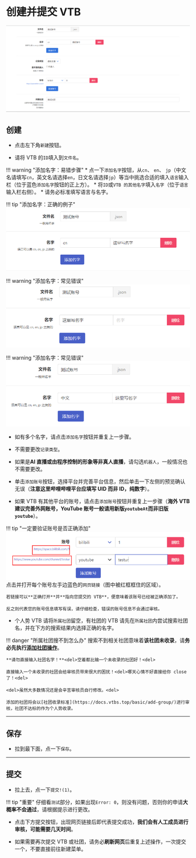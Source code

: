 # 创建并提交 VTB

![image](../assets/create-vtb.png)

## 创建

* 点击左下角`新建`按钮。

* 请将 VTB 的`ID`填入到`文件名`。

!!! warning "添加名字：易错步骤"
    * 点一下`添加名字`按钮，从`cn`、 `en`、 `jp`（中文名请填写`cn`，英文名请选择`en`，日文名请选择`jp`）等当中挑选合适的填入`语言`输入栏（位于蓝色`添加名字`按钮的正上方）。
    * 将`ID`或`VTB 的其他名字`填入`名字`（位于`语言`输入栏右侧）。
    * 请务必标准填写语言与名字。

!!! tip "添加名字：正确的例子"
    ![image](../assets/create-vtb-name-correct.PNG)

!!! warning "添加名字：常见错误"
    ![image](../assets/create-vtb-name-wrong1.PNG)

!!! warning "添加名字：常见错误"
    ![image](../assets/create-vtb-name-wrong2.PNG)

* 如有多个名字，请点击`添加名字`按钮并重复上一步骤。

* 不需要更改`记录类型`。

* 如果是**AI 直播或由程序控制的形象等非真人直播**，请勾选`机器人`，一般情况也不需要更改。

* 单击`添加账号`按钮，选择平台并完善平台信息，然后单击一下左侧的预览确认无误（**注意这里哔哩哔哩平台应填写 UID 而非 ID，纯数字**）。

* 如果 VTB 有其他平台的账号，请点击`添加账号`按钮并重复上一步骤（**海外 VTB 建议完善外网账号，YouTube 账号一般请用新版`youtubeAt`而非旧版`youtube`**）。

!!! tip "一定要验证账号是否正确添加"
    ![image](../assets/test-account.png)
    点击并打开每个账号左手边蓝色的`网页链接`（图中被红框框住的区域）。

    若链接可以**正确打开**并**指向您提交的 VTB**，便意味着该账号已经被正确添加了。

    反之则代表您的账号信息填写有误，请仔细检查，错误的账号信息不会通过审核。

* 个人势 VTB 请将`所属社团`留空，有社团的 VTB 请先在`所属社团`内尝试搜索社团名，并在下方的搜索结果内选择正确的名字。

!!! danger "所属社团搜不到怎么办"
    搜索不到相关社团意味着**该社团未收录**，请**务必先执行[添加社团操作](https://docs.vtbs.top/wiki/create-group)**。

    **请勿直接输入社团名字！**<del>空着都比输一个未收录的社团好！<del>
    
    直接输入一个未收录的社团会给审核员带来很大的困扰！<del>哪天心情不好直接给你 close 了！<del>
    
    <del>虽然大多数情况还是会辛苦审核员自行修改。<del>

    添加的社团将会以[社团收录标准](https://docs.vtbs.top/basic/add-group/)进行审核，社团不达标的作为个人势收录。

---

## 保存

* 拉到最下面，点一下`保存`。

---

## 提交

* 拉上去，点一下`提交!(1)`。

!!! tip "重要"
    仔细看`测试`部分，如果出现`Error: 0`，则没有问题，否则你的申请**大概率不会通过**，请根据提示进行更改。

* 点击下方提交按钮，出现网页链接后即代表提交成功，**我们会有人工成员进行审核，可能需要几天时间**。

* 如果需要再次提交 VTB 或社团，请务必**刷新网页**后重复上述操作，一次提交一个，不要直接前往新建菜单。
